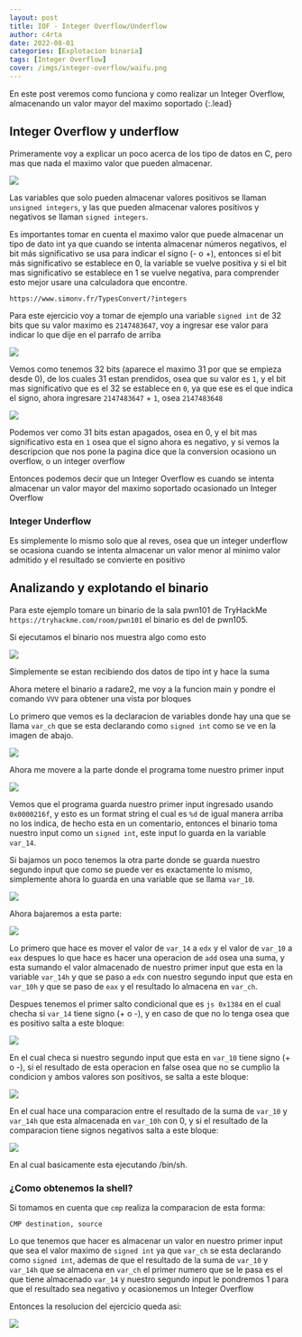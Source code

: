 ```yaml
---
layout: post
title: IOF - Integer Overflow/Underflow
author: c4rta
date: 2022-08-01
categories: [Explotacion binaria]
tags: [Integer Overflow]
cover: /imgs/integer-overflow/waifu.png
---
```

En este post veremos como funciona y como realizar un Integer Overflow, almacenando un valor mayor del maximo soportado
{:.lead}

## Integer Overflow y underflow

Primeramente voy a explicar un poco acerca de los tipo de datos en C, pero mas que nada el maximo valor que pueden almacenar.

![](/imgs/integer-overflow/integer.jpg)

Las variables que solo pueden almacenar valores positivos se llaman ```unsigned integers```, y las que pueden almacenar valores positivos y negativos se llaman ```signed integers```.

Es importantes tomar en cuenta el maximo valor que puede almacenar un tipo de dato int ya que cuando se intenta almacenar números negativos, el bit más significativo se usa para indicar el signo (- o +), entonces si el bit más significativo se establece en 0, la variable se vuelve positiva y si el bit mas significativo se establece en 1 se vuelve negativa, para comprender esto mejor usare una calculadora que encontre.

```https://www.simonv.fr/TypesConvert/?integers```

Para este ejercicio voy a tomar de ejemplo una variable ```signed int``` de 32 bits que su valor maximo es ```2147483647```, voy a ingresar ese valor para indicar lo que dije en el parrafo de arriba

![](/imgs/integer-overflow/signed1.png)

Vemos como tenemos 32 bits (aparece el maximo 31 por que se empieza desde 0), de los cuales 31 estan prendidos, osea que su valor es ```1```, y el bit mas significativo que es el 32 se establece en ```0```, ya que ese es el que indica el signo, ahora ingresare ```2147483647``` + ```1```, osea ```2147483648```

![](/imgs/integer-overflow/signed2.png)

Podemos ver como 31 bits estan apagados, osea en 0, y el bit mas significativo esta en ```1``` osea que el signo ahora es negativo, y si vemos la descripcion que nos pone la pagina dice que la conversion ocasiono un overflow, o un integer overflow

Entonces podemos decir que un Integer Overflow es cuando se intenta almacenar un valor mayor del maximo soportado ocasionado un Integer Overflow


### Integer Underflow

Es simplemente lo mismo solo que al reves, osea que un integer underflow se ocasiona cuando se intenta almacenar un valor menor al minimo valor admitido y el resultado se convierte en positivo

## Analizando y explotando el binario

Para este ejemplo tomare un binario de la sala pwn101 de TryHackMe ```https://tryhackme.com/room/pwn101``` el binario es del de pwn105.

Si ejecutamos el binario nos muestra algo como esto

![](/imgs/integer-overflow/binario.png)

Simplemente se estan recibiendo dos datos de tipo int y hace la suma

Ahora metere el binario a radare2, me voy a la funcion main y pondre el comando ```VVV``` para obtener una vista por bloques

Lo primero que vemos es la declaracion de variables donde hay una que se llama ```var_ch``` que se esta declarando como ```signed int``` como se ve en la imagen de abajo.

![](/imgs/integer-overflow/radare1.png)

Ahora me movere a la parte donde el programa tome nuestro primer input

![](/imgs/integer-overflow/radare2.png)


Vemos que el programa guarda nuestro primer input ingresado usando ```0x0000216f```, y esto es un format string el cual es ```%d``` de igual manera arriba no los indica, de hecho esta en un comentario, entonces el binario toma nuestro input como un ```signed int```, este input lo guarda en la variable ```var_14```.

Si bajamos un poco tenemos la otra parte donde se guarda nuestro segundo input que como se puede ver es exactamente lo mismo, simplemente ahora lo guarda en una variable que se llama ```var_10```.

![](/imgs/integer-overflow/radare3.png)

Ahora bajaremos a esta parte:

![](/imgs/integer-overflow/radare4.png)

Lo primero que hace es mover el valor de ```var_14``` a ```edx``` y el valor de ```var_10``` a ```eax``` despues lo que hace es hacer una operacion de ```add``` osea una suma, y esta sumando el valor almacenado de nuestro primer input que esta en la variable ```var_14h``` y que se paso a ```edx``` con nuestro segundo input que esta en ```var_10h``` y que se paso de ```eax``` y el resultado lo almacena en ```var_ch```.

Despues tenemos el primer salto condicional que es ```js 0x1384``` en el cual checha si ```var_14``` tiene signo (+ o -), y en caso de que no lo tenga osea que es positivo salta a este bloque:

![](/imgs/integer-overflow/radare5.png)

En el cual checa si nuestro segundo input que esta en ```var_10``` tiene signo (+ o -), si el resultado de esta operacion en false osea que no se cumplio la condicion y ambos valores son positivos, se salta a este bloque:

![](/imgs/integer-overflow/radare6.png)

En el cual hace una comparacion entre el resultado de la suma de ```var_10``` y ```var_14h``` que esta almacenada en ```var_10h``` con 0, y si el resultado de la comparacion tiene signos negativos salta a este bloque:

![](/imgs/integer-overflow/radare7.png)

En al cual basicamente esta ejecutando /bin/sh.

### ¿Como obtenemos la shell?

Si tomamos en cuenta que ```cmp``` realiza la comparacion de esta forma:

```CMP destination, source```

Lo que tenemos que hacer es almacenar un valor en nuestro primer input que sea el valor maximo de ```signed int``` ya que ```var_ch``` se esta declarando como ```signed int```, ademas de que el resultado de la suma de ```var_10``` y ```var_14h``` que se almacena en ```var_ch``` el primer numero que se le pasa es el que tiene almacenado ```var_14``` y nuestro segundo input le pondremos 1 para que el resultado sea negativo y ocasionemos un Integer Overflow

Entonces la resolucion del ejercicio queda asi:

![](/imgs/integer-overflow/radare9.png)